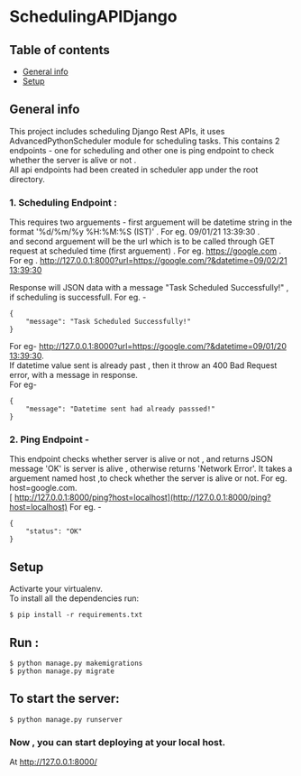 # SchedulingAPIDjango

## Table of contents
* [General info](#general-info)
* [Setup](#setup)

## General info
This project includes scheduling Django Rest APIs, it uses AdvancedPythonScheduler module for scheduling tasks.
This contains 2 endpoints - 
one for scheduling and other one is ping endpoint to check whether the server is alive or not .  
All api endpoints had been created in scheduler app under the root directory.  

### 1. Scheduling Endpoint :
This requires two arguements - first arguement will be datetime string in the format '%d/%m/%y %H:%M:%S (IST)' . For eg. 09/01/21 13:39:30 .  
and second arguement will be the url which is to be called through GET request at scheduled time (first arguement) . For eg. https://google.com .  
For eg . [ http://127.0.0.1:8000?url=https://google.com/?&datetime=09/02/21 13:39:30](http://127.0.0.1:8000?url=https://google.com/?&datetime=09/02/21%2013:39:30)

Response will JSON data with a message "Task Scheduled Successfully!" , if scheduling is successfull.
For eg. - 
```
{
    "message": "Task Scheduled Successfully!"
}
```
For eg-
[ http://127.0.0.1:8000?url=https://google.com/?&datetime=09/01/20 13:39:30](http://127.0.0.1:8000?url=https://google.com/?&datetime=09/01/20%2013:39:30).  
If datetime value sent is already past , then it throw an 400 Bad Request error, with a message in response.   
For eg-   
```
{
    "message": "Datetime sent had already passsed!"
}
```


### 2. Ping Endpoint -
This endpoint checks whether server is alive or not , and returns JSON message 'OK' is server is alive , otherwise returns 'Network Error'.
It takes a arguement named host ,to check whether the server is alive or not. For eg. host=google.com.  
[ http://127.0.0.1:8000/ping?host=localhost](http://127.0.0.1:8000/ping?host=localhost)
For eg. - 
```
{
    "status": "OK"
}
```

## Setup
Activarte your virtualenv.  
To install all the dependencies run: 

```
$ pip install -r requirements.txt
```

## Run :
```
$ python manage.py makemigrations
$ python manage.py migrate
```

## To start the server:
```
$ python manage.py runserver
```
### Now , you can start deploying at your local host.
At http://127.0.0.1:8000/



